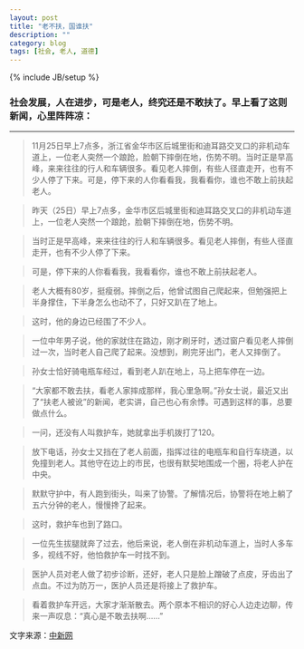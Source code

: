 ```yaml
---
layout: post
title: "老不扶，国谁扶"
description: ""
category: blog
tags: [社会, 老人, 道德]
---
```

{% include JB/setup %}

### 社会发展，人在进步，可是老人，终究还是不敢扶了。早上看了这则新闻，心里阵阵凉：

***

> 11月25日早上7点多，浙江省金华市区后城里街和迪耳路交叉口的非机动车道上，一位老人突然一个踉跄，脸朝下摔倒在地，伤势不明。当时正是早高峰，来来往往的行人和车辆很多。看见老人摔倒，有些人径直走开，也有不少人停了下来。可是，停下来的人你看看我，我看看你，谁也不敢上前扶起老人。 
 
> 昨天（25日）早上7点多，金华市区后城里街和迪耳路交叉口的非机动车道上，一位老人突然一个踉跄，脸朝下摔倒在地，伤势不明。 
 
> 当时正是早高峰，来来往往的行人和车辆很多。看见老人摔倒，有些人径直走开，也有不少人停了下来。 
 
> 可是，停下来的人你看看我，我看看你，谁也不敢上前扶起老人。 
 
> 老人大概有80岁，挺瘦弱。摔倒之后，他曾试图自己爬起来，但勉强把上半身撑住，下半身怎么也动不了，只好又趴在了地上。 
 
> 这时，他的身边已经围了不少人。 
 
> 一位中年男子说，他的家就住在路边，刚才刷牙时，透过窗户看见老人摔倒过一次，当时老人自己爬了起来。没想到，刷完牙出门，老人又摔倒了。 
 
> 孙女士恰好骑电瓶车经过，看到老人趴在地上，马上把车停在一边。 
 
> “大家都不敢去扶，看老人家摔成那样，我心里急啊。”孙女士说，最近又出了“扶老人被讹”的新闻，老实讲，自己也心有余悸。可遇到这样的事，总要做点什么。 
 
> 一问，还没有人叫救护车，她就拿出手机拨打了120。 
 
> 放下电话，孙女士又挡在了老人前面，指挥过往的电瓶车和自行车绕道，以免撞到老人。其他守在边上的市民，也很有默契地围成一个圈，将老人护在中央。 
 
> 默默守护中，有人跑到街头，叫来了协警。了解情况后，协警将在地上躺了五六分钟的老人，慢慢搀了起来。 
 
> 这时，救护车也到了路口。 
 
> 一位先生拔腿就奔了过去，他后来说，老人倒在非机动车道上，当时人多车多，视线不好，他怕救护车一时找不到。 
 
> 医护人员对老人做了初步诊断，还好，老人只是脸上蹭破了点皮，牙齿出了点血。不过为防万一，医护人员还是将接上了救护车。 
 
> 看着救护车开远，大家才渐渐散去。两个原本不相识的好心人边走边聊，传来一声叹息：“真心是不敢去扶啊……”  
 
文字来源：[中新网](http://www.chinanews.com/tp/hd2011/2013/11-26/269497.shtml) 